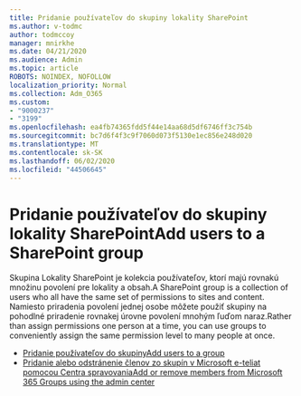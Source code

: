 ```yaml
---
title: Pridanie používateľov do skupiny lokality SharePoint
ms.author: v-todmc
author: todmccoy
manager: mnirkhe
ms.date: 04/21/2020
ms.audience: Admin
ms.topic: article
ROBOTS: NOINDEX, NOFOLLOW
localization_priority: Normal
ms.collection: Adm_O365
ms.custom:
- "9000237"
- "3199"
ms.openlocfilehash: ea4fb74365fdd5f44e14aa68d5df6746ff3c754b
ms.sourcegitcommit: bc7d6f4f3c9f7060d073f5130e1ec856e248d020
ms.translationtype: MT
ms.contentlocale: sk-SK
ms.lasthandoff: 06/02/2020
ms.locfileid: "44506645"
---
```

# <a name="add-users-to-a-sharepoint-group"></a><span data-ttu-id="2d525-102">Pridanie používateľov do skupiny lokality SharePoint</span><span class="sxs-lookup"><span data-stu-id="2d525-102">Add users to a SharePoint group</span></span>

<span data-ttu-id="2d525-103">Skupina Lokality SharePoint je kolekcia používateľov, ktorí majú rovnakú množinu povolení pre lokality a obsah.</span><span class="sxs-lookup"><span data-stu-id="2d525-103">A SharePoint group is a collection of users who all have the same set of permissions to sites and content.</span></span> <span data-ttu-id="2d525-104">Namiesto priradenia povolení jednej osobe môžete použiť skupiny na pohodlné priradenie rovnakej úrovne povolení mnohým ľuďom naraz.</span><span class="sxs-lookup"><span data-stu-id="2d525-104">Rather than assign permissions one person at a time, you can use groups to conveniently assign the same permission level to many people at once.</span></span>

- [<span data-ttu-id="2d525-105">Pridanie používateľov do skupiny</span><span class="sxs-lookup"><span data-stu-id="2d525-105">Add users to a group</span></span>](https://docs.microsoft.com/sharepoint/customize-sharepoint-site-permissions#add-users-to-a-group)
- [<span data-ttu-id="2d525-106">Pridanie alebo odstránenie členov zo skupín v Microsoft e-teliat pomocou Centra spravovania</span><span class="sxs-lookup"><span data-stu-id="2d525-106">Add or remove members from Microsoft 365 Groups using the admin center</span></span>](https://docs.microsoft.com/microsoft-365/admin/create-groups/add-or-remove-members-from-groups)
